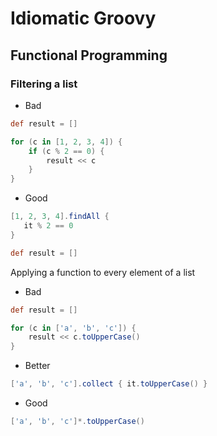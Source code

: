 # Idiomatic Groovy

## Functional Programming

### Filtering a list

* Bad

```groovy
def result = []

for (c in [1, 2, 3, 4]) {
    if (c % 2 == 0) {
        result << c
    }
}
```

* Good 

```groovy
[1, 2, 3, 4].findAll {
   it % 2 == 0
}
```

```groovy
def result = []
```

Applying a function to every element of a list

* Bad

```groovy
def result = []

for (c in ['a', 'b', 'c']) {
    result << c.toUpperCase()
}
```

* Better

```groovy
['a', 'b', 'c'].collect { it.toUpperCase() }
```

* Good

```groovy
['a', 'b', 'c']*.toUpperCase()
```
